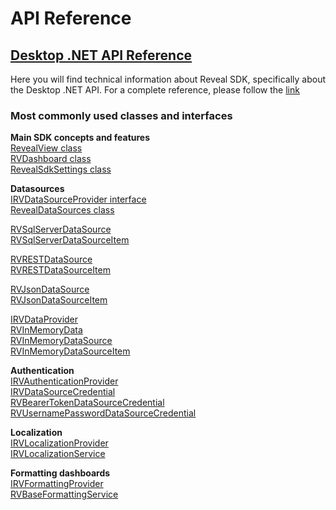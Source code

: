 # API Reference

<h2><a href="https://help.revealbi.io//api/wpf/latest/Reveal.Sdk.html" target="_blank" rel="noopener\">Desktop .NET API Reference </a></h2>  
Here you will find technical information about Reveal SDK, specifically about the Desktop .NET API.
For a complete reference, please follow the <a href="https://help.revealbi.io//api/wpf/latest/Reveal.Sdk.html" target="_blank" rel="noopener\">link </a>


<h3>Most commonly used classes and interfaces</h3>

**Main SDK concepts and features**  
<a href="https://help.revealbi.io/api/wpf/latest/Reveal.Sdk.RevealView.html" target="_blank" rel="noopener\"> RevealView class</a>  
<a href="https://help.revealbi.io/api/wpf/latest/Reveal.Sdk.RVDashboard.html" target="_blank" rel="noopener\"> RVDashboard class </a>  
<a href="https://help.revealbi.io/api/wpf/latest/Reveal.Sdk.RevealSdkSettings.html" target="_blank" rel="noopener\">RevealSdkSettings class</a>

**Datasources**  
<a href="https://help.revealbi.io/api/wpf/latest/Reveal.Sdk.IRVDataSourceProvider.html" target="_blank" rel="noopener\"> IRVDataSourceProvider interface</a>  
<a href="https://help.revealbi.io/api/wpf/latest/Reveal.Sdk.RevealDataSources.html"  target="_blank" rel="noopener\"> RevealDataSources class</a>  

<a href="https://help.revealbi.io/api/wpf/latest/Reveal.Sdk.RVSqlServerDataSource.html" target="_blank" rel="noopener\">RVSqlServerDataSource</a>  
<a href="https://help.revealbi.io/api/wpf/latest/Reveal.Sdk.RVSqlServerDataSourceItem.html" target="_blank" rel="noopener\">RVSqlServerDataSourceItem</a>

<a href="https://help.revealbi.io/api/wpf/latest/Reveal.Sdk.RVRESTDataSource.html" target="_blank" rel="noopener\">RVRESTDataSource</a>  
<a href="https://help.revealbi.io/api/wpf/latest/Reveal.Sdk.RVRESTDataSourceItem.html" target="_blank" rel="noopener\">RVRESTDataSourceItem</a>

<a href="https://help.revealbi.io/api/wpf/latest/Reveal.Sdk.RVJsonDataSource.html" target="_blank" rel="noopener\">RVJsonDataSource</a>  
<a href="https://help.revealbi.io/api/wpf/latest/Reveal.Sdk.RVJsonDataSourceItem.html" target="_blank" rel="noopener\">RVJsonDataSourceItem</a>

<a href="https://help.revealbi.io/api/wpf/latest/Reveal.Sdk.IRVDataProvider.html" target="_blank" rel="noopener\">IRVDataProvider</a>  
<a href="https://help.revealbi.io/api/wpf/latest/Reveal.Sdk.RVInMemoryData.html" target="_blank" rel="noopener\">RVInMemoryData</a>  
<a href="https://help.revealbi.io/api/wpf/latest/Reveal.Sdk.RVInMemoryDataSource.html" target="_blank" rel="noopener\">RVInMemoryDataSource</a>  
<a href="https://help.revealbi.io/api/wpf/latest/Reveal.Sdk.RVInMemoryDataSourceItem.html" target="_blank" rel="noopener\">RVInMemoryDataSourceItem</a>  

**Authentication**  
<a href="https://help.revealbi.io/api/wpf/latest/Reveal.Sdk.IRVAuthenticationProvider.html" target="_blank" rel="noopener\"> IRVAuthenticationProvider</a>  
<a href="https://help.revealbi.io/api/wpf/latest/Reveal.Sdk.IRVDataSourceCredential.html" target="_blank" rel="noopener\"> IRVDataSourceCredential</a>  
<a href="https://help.revealbi.io/api/wpf/latest/Reveal.Sdk.RVBearerTokenDataSourceCredential.html" target="_blank" rel="noopener\"> RVBearerTokenDataSourceCredential</a>  
<a href="https://help.revealbi.io/api/wpf/latest/Reveal.Sdk.RVUsernamePasswordDataSourceCredential.html" target="_blank" rel="noopener\"> RVUsernamePasswordDataSourceCredential</a>

**Localization**  
<a href="https://help.revealbi.io/api/wpf/latest/Reveal.Sdk.IRVLocalizationProvider.html" target="_blank" rel="noopener\"> IRVLocalizationProvider</a>  
<a href="https://help.revealbi.io/api/wpf/latest/Reveal.Sdk.IRVLocalizationService.html" target="_blank" rel="noopener\"> IRVLocalizationService</a>

**Formatting dashboards**  
<a href="https://help.revealbi.io/api/wpf/latest/Reveal.Sdk.IRVFormattingProvider.html" target="_blank" rel="noopener\"> IRVFormattingProvider</a>  
<a href="https://help.revealbi.io/api/wpf/latest/Reveal.Sdk.RVBaseFormattingService.html" target="_blank" rel="noopener\"> RVBaseFormattingService </a>

